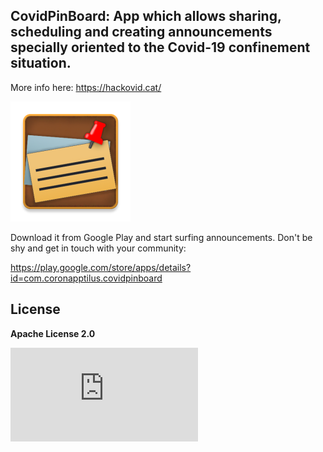 ## CovidPinBoard: App which allows sharing, scheduling and creating announcements specially oriented to the Covid-19 confinement situation.

More info here: https://hackovid.cat/

![CovidPinBoard logo](app/src/main/res/mipmap-xxxhdpi/ic_covid_pin_board.png)

Download it from Google Play and start surfing announcements. Don't be shy and get in touch with your community:

https://play.google.com/store/apps/details?id=com.coronapptilus.covidpinboard

## License
**Apache License 2.0**

![Link](https://github.com/NemaSoft/CovidPinBoard/blob/master/LICENSE.md)
